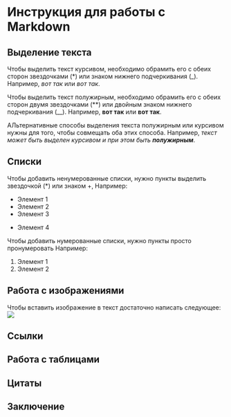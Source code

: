 # Инструкция для работы с Markdown

## Выделение текста

Чтобы выделить текст курсивом, необходимо обрамить его с обеих сторон звездочками (*) или знаком нижнего подчеркивания (_). Например, *вот так* или _вот так_.

Чтобы выделить текст полужирным, необходимо обрамить его с обеих сторон двумя звездочками (**) или двойным знаком нижнего подчеркивания (__). Например, **вот так** или __вот так__.

АЛьтернативные способы выделения текста полужирным или курсивом нужны для того, чтобы совмещать оба этих способа. Например, _текст может быть выделен курсивом и при этом быть **полужирным**_.

## Списки


Чтобы добавить ненумерованные списки, нужно пункты выделить звездочкой (*) или знаком +, Например:

* Элемент 1
* Элемент 2
* Элемент 3
+ Элемент 4


Чтобы добавить нумерованные списки, нужно пункты просто пронумеровать Например:

1. Элемент 1
2. Элемент 2


## Работа с изображениями

Чтобы вставить изображение в текст достаточно написать следующее:
![](marvel-marvel-krasnyy-fon-red.jpg)




## Ссылки



## Работа с таблицами

## Цитаты

## Заключение

